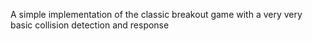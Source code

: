 A simple implementation of the classic breakout game
with a very very basic collision detection
and response
